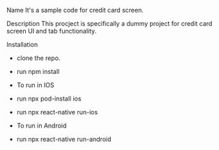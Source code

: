 Name
It's a sample code for credit card screen.

Description
This procject is specifically a dummy project for credit card screen UI and tab functionality.

Installation

- clone the repo.
- run npm install
- To run in IOS
- run npx pod-install ios
- run npx react-native run-ios

- To run in Android
- run npx react-native run-android
